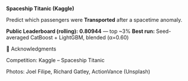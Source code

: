 **Spaceship Titanic (Kaggle)**

Predict which passengers were **Transported** after a spacetime anomaly.  



**Public Leaderboard (rolling):** **0.80944** — top ~3% 
**Best run:** Seed-averaged CatBoost + LightGBM, blended (α=0.60)






🙌 Acknowledgments

Competition: Kaggle – Spaceship Titanic

Photos: Joel Filipe, Richard Gatley, ActionVance (Unsplash)
